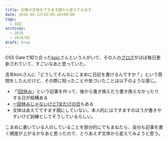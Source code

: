 ```yaml
---
title: 記事の文体をですます調から変えてみます
date: 2018-05-22T20:05:28+09:00
tags:
  - 日記
archives:
  - 2018
  - 2018/05
draft: true
---
```


OSS Gateで知り合った[koic](https://github.com/koic)さんという人がいて、その人の[ブログ](http://koic.hatenablog.com)がほぼ毎日更新されていて、すごいなあと思っていた。

去年koicさんに「どうしてそんなにこまめに日記を書けるんですか？」という質問をしたんだけど、その際に知ったことや気づいたことは以下のような感じ。

* 「[1回休み](http://koic.hatenablog.com/entry/2018/05/19/000000)」という記事を作って、後から書き換えたり書き換えなかったりする日が結構ある
* [一回休みじゃないけど1文だけの日](http://koic.hatenablog.com/entry/2018/05/09/000000)もある
* 文体はあえてですます調にしていない。本人的にはですますのほうが書きやすいけど訓練としてそうしているらしい。

こまめに書いている人のしていることを部分的にでもまねたら、自分も記事を書く頻度が上がるかなあと思ったので、とりあえず文体から変えてみようと思う。
